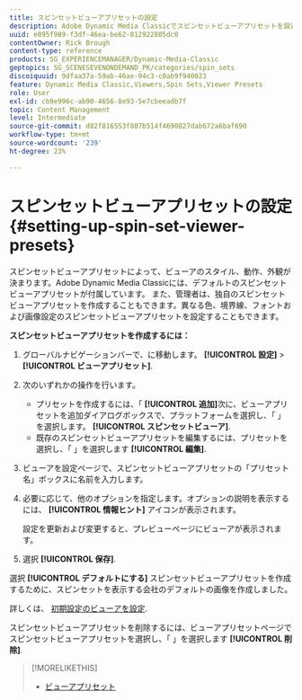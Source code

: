 ```yaml
---
title: スピンセットビューアプリセットの設定
description: Adobe Dynamic Media Classicでスピンセットビューアプリセットを設定する方法について説明します。
uuid: e095f989-f3df-46ea-be62-812922805dc0
contentOwner: Rick Brough
content-type: reference
products: SG_EXPERIENCEMANAGER/Dynamic-Media-Classic
geptopics: SG_SCENESEVENONDEMAND_PK/categories/spin_sets
discoiquuid: 9dfaa37a-59ab-46ae-94c3-c0ab9f940023
feature: Dynamic Media Classic,Viewers,Spin Sets,Viewer Presets
role: User
exl-id: cb9e996c-ab90-4656-8e93-5e7cbeeadb7f
topic: Content Management
level: Intermediate
source-git-commit: d82f816553f807b514f4690827dab672a6baf690
workflow-type: tm+mt
source-wordcount: '239'
ht-degree: 23%

---
```


# スピンセットビューアプリセットの設定{#setting-up-spin-set-viewer-presets}

スピンセットビューアプリセットによって、ビューアのスタイル、動作、外観が決まります。Adobe Dynamic Media Classicには、デフォルトのスピンセットビューアプリセットが付属しています。 また、管理者は、独自のスピンセットビューアプリセットを作成することもできます。異なる色、境界線、フォントおよび画像設定のスピンセットビューアプリセットを設定することもできます。

**スピンセットビューアプリセットを作成するには：**

1. グローバルナビゲーションバーで、に移動します。 **[!UICONTROL 設定]** > **[!UICONTROL ビューアプリセット]**.
1. 次のいずれかの操作を行います。

   * プリセットを作成するには、「 **[!UICONTROL 追加]**&#x200B;次に、ビューアプリセットを追加ダイアログボックスで、プラットフォームを選択し、「 」を選択します。 **[!UICONTROL スピンセットビューア]**.
   * 既存のスピンセットビューアプリセットを編集するには、プリセットを選択し、「 」を選択します **[!UICONTROL 編集]**.

1. ビューアを設定ページで、スピンセットビューアプリセットの「プリセット名」ボックスに名前を入力します。
1. 必要に応じて、他のオプションを指定します。オプションの説明を表示するには、 **[!UICONTROL 情報ヒント]** アイコンが表示されます。

   設定を更新および変更すると、プレビューページにビューアが表示されます。

1. 選択 **[!UICONTROL 保存]**.

選択 **[!UICONTROL デフォルトにする]** スピンセットビューアプリセットを作成するために、スピンセットを表示する会社のデフォルトの画像を作成しました。

詳しくは、 [初期設定のビューアを設定](application-setup.md#configuring_default_viewers).

スピンセットビューアプリセットを削除するには、ビューアプリセットページでスピンセットビューアプリセットを選択し、「 」を選択します **[!UICONTROL 削除]**.

>[!MORELIKETHIS]
>
>* [ビューアプリセット](application-setup.md#viewer_presets)
